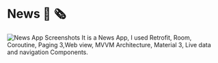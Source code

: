 # News 📰 🗞️ 
![News App Screenshots](https://github.com/shoaibkhanae/News-App/assets/147998474/1d5b3e7c-8a04-4b2b-ad95-e7118a783fb4)
It is a News App, I used Retrofit, Room, Coroutine, Paging 3,Web view, MVVM Architecture, Material 3, Live data and navigation Components.